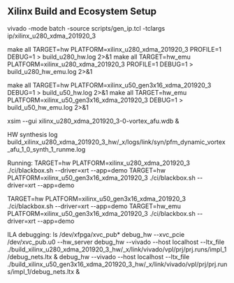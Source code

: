 ## Xilinx Build and Ecosystem Setup

vivado -mode batch -source scripts/gen_ip.tcl -tclargs ip/xilinx_u280_xdma_201920_3

make all TARGET=hw PLATFORM=xilinx_u280_xdma_201920_3 PROFILE=1 DEBUG=1 > build_u280_hw.log 2>&1
make all TARGET=hw_emu PLATFORM=xilinx_u280_xdma_201920_3 PROFILE=1 DEBUG=1 > build_u280_hw_emu.log 2>&1

make all TARGET=hw PLATFORM=xilinx_u50_gen3x16_xdma_201920_3 DEBUG=1 > build_u50_hw.log 2>&1
make all TARGET=hw_emu PLATFORM=xilinx_u50_gen3x16_xdma_201920_3 DEBUG=1 > build_u50_hw_emu.log 2>&1

xsim --gui xilinx_u280_xdma_201920_3-0-vortex_afu.wdb &

HW synthesis log
build_xilinx_u280_xdma_201920_3_hw/_x/logs/link/syn/pfm_dynamic_vortex_afu_1_0_synth_1_runme.log

Running:
TARGET=hw PLATFORM=xilinx_u280_xdma_201920_3 ./ci/blackbox.sh --driver=xrt --app=demo
TARGET=hw PLATFORM=xilinx_u50_gen3x16_xdma_201920_3 ./ci/blackbox.sh --driver=xrt --app=demo

TARGET=hw PLATFORM=xilinx_u50_gen3x16_xdma_201920_3 ./ci/blackbox.sh --driver=xrt --app=demo
TARGET=hw_emu PLATFORM=xilinx_u50_gen3x16_xdma_201920_3 ./ci/blackbox.sh --driver=xrt --app=demo

ILA debugging:
ls /dev/xfpga/xvc_pub*
debug_hw --xvc_pcie /dev/xvc_pub.u0 --hw_server
debug_hw --vivado --host localhost --ltx_file ./build_xilinx_u280_xdma_201920_3_hw/_x/link/vivado/vpl/prj/prj.runs/impl_1/debug_nets.ltx &
debug_hw --vivado --host localhost --ltx_file ./build_xilinx_u50_gen3x16_xdma_201920_3_hw/_x/link/vivado/vpl/prj/prj.runs/impl_1/debug_nets.ltx &
